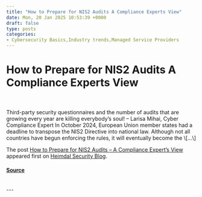 ```yaml
---
title: "How to Prepare for NIS2 Audits A Compliance Experts View"
date: Mon, 20 Jan 2025 10:53:39 +0000
draft: false
type: posts
categories: 
- Cybersecurity Basics,Industry trends,Managed Service Providers
---
```

# How to Prepare for NIS2 Audits A Compliance Experts View

<br/>

<br/>
Third-party security questionnaires and the number of audits that are growing every year are killing everybody’s soul! – Larisa Mihai, Cyber Compliance Expert In October 2024, European Union member states had a deadline to transpose the NIS2 Directive into national law. Although not all countries have begun enforcing the rules, it will eventually become the \[…\]

The post [How to Prepare for NIS2 Audits – A Compliance Expert’s View](https://heimdalsecurity.com/blog/nis2-audit/) appeared first on [Heimdal Security Blog](https://heimdalsecurity.com/blog).

#### [Source](https://heimdalsecurity.com/blog/nis2-audit/)

<br/>
---
